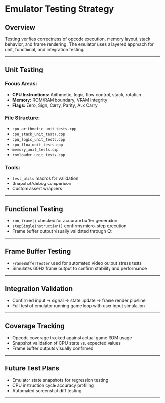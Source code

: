 # Emulator Testing Strategy

## Overview

Testing verifies correctness of opcode execution, memory layout, stack behavior, and frame rendering. The emulator uses a layered approach for unit, functional, and integration testing.

---

## Unit Testing

### Focus Areas:
- **CPU Instructions:** Arithmetic, logic, flow control, stack, rotation
- **Memory:** ROM/RAM boundary, VRAM integrity
- **Flags:** Zero, Sign, Carry, Parity, Aux Carry

### File Structure:
- `cpu_arithmetic_unit_tests.cpp`
- `cpu_stack_unit_tests.cpp`
- `cpu_logic_unit_tests.cpp`
- `cpu_flow_unit_tests.cpp`
- `memory_unit_tests.cpp`
- `romloader_unit_tests.cpp`

### Tools:
- `test_utils` macros for validation
- Snapshot/debug comparison
- Custom assert wrappers

---

## Functional Testing

- `run_frame()` checked for accurate buffer generation
- `stepSingleInstruction()` confirms micro-step execution
- Frame buffer output visually validated through Qt

---

##  Frame Buffer Testing

- `FrameBufferTester` used for automated video output stress tests
- Simulates 60Hz frame output to confirm stability and performance

---

## Integration Validation

- Confirmed input → signal → state update → frame render pipeline
- Full test of emulator running game loop with user input simulation

---

## Coverage Tracking

- Opcode coverage tracked against actual game ROM usage
- Snapshot validation of CPU state vs. expected values
- Frame buffer outputs visually confirmed

---

## Future Test Plans

- Emulator state snapshots for regression testing
- CPU instruction cycle accuracy profiling
- Automated screenshot diff testing

---
